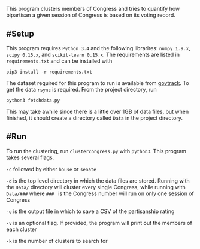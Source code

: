This program clusters members of Congress and tries to quantify how bipartisan a given session of Congress is based on its voting record.

#Setup
-----------------
This program requires `Python 3.4` and the following librarires: `numpy 1.9.x`, `scipy 0.15.x`, and `scikit-learn 0.15.x`. The requirements are listed in `requirements.txt` and can be installed with

`pip3 install -r requirements.txt`


The dataset required for this program to run is available from [govtrack](govtrack.us). To get the data `rsync` is required. From the project directory, run

`python3 fetchdata.py`

This may take awhile since there is a little over 1GB of data files, but when finished, it should create a directory called `Data` in the project directory. 

#Run
----------------
To run the clustering, run `clustercongress.py` with `python3`. This program takes several flags. 

`-c` followed by either `house` or `senate`

`-d` is the top level directory in which the data files are stored. Running with the `Data/` directory will cluster every single Congress, while running with `Data/###` where `###	` is the Congress number will run on only one session of Congress

`-o` is the output file in which to save a CSV of the partisanship rating

`-v` is an optional flag. If provided, the program will print out the members of each cluster

`-k` is the number of clusters to search for